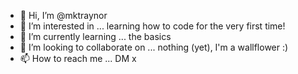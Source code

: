 - 👋 Hi, I’m @mktraynor
- 👀 I’m interested in ... learning how to code for the very first time!
- 🌱 I’m currently learning ... the basics
- 💞️ I’m looking to collaborate on ... nothing (yet), I'm a wallflower :)
- 📫 How to reach me ... DM x

<!---
mktraynor/mktraynor is a ✨ special ✨ repository because its `README.md` (this file) appears on your GitHub profile.
You can click the Preview link to take a look at your changes.
--->
